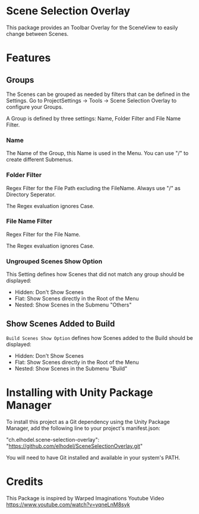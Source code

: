 # Scene Selection Overlay

This package provides an Toolbar Overlay for the SceneView to easily change between Scenes.


# Features

## Groups 
The Scenes can be grouped as needed by filters that can be defined in the Settings.
Go to ProjectSettings -> Tools -> Scene Selection Overlay to configure your Groups.

A Group is defined by three settings: Name, Folder Filter and File Name Filter.

### Name

The Name of the Group, this Name is used in the Menu. 
You can use "/" to create different Submenus.

### Folder Filter

Regex Filter for the File Path excluding the FileName. Always use "/" as Directory Seperator.

The Regex evaluation ignores Case. 

### File Name Filter
Regex Filter for the File Name.

The Regex evaluation ignores Case.

### Ungrouped Scenes Show Option 

This Setting defines how Scenes that did not match any group should be displayed: 

* Hidden: Don't Show Scenes
* Flat: Show Scenes directly in the Root of the Menu
* Nested: Show Scenes in the Submenu "Others"  

## Show Scenes Added to Build
`Build Scenes Show Option` defines how Scenes added to the Build should be displayed: 
* Hidden: Don't Show Scenes
* Flat: Show Scenes directly in the Root of the Menu
* Nested: Show Scenes in the Submenu "Build"  


# Installing with Unity Package Manager

To install this project as a Git dependency using the Unity Package Manager, add the following line to your project's manifest.json:

"ch.elhodel.scene-selection-overlay": "https://github.com/elhodel/SceneSelectionOverlay.git"

You will need to have Git installed and available in your system's PATH.

# Credits

This Package is inspired by Warped Imaginations Youtube Video https://www.youtube.com/watch?v=yqneLnM8syk